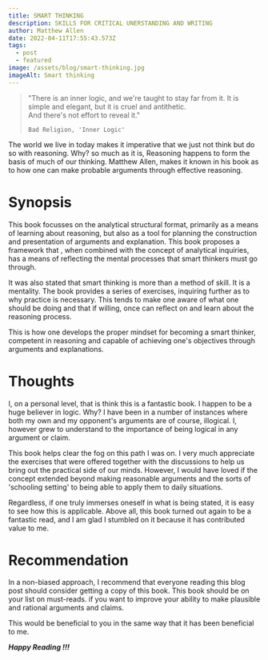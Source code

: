 ```yaml
---
title: SMART THINKING
description: SKILLS FOR CRITICAL UNERSTANDING AND WRITING
author: Matthew Allen
date: 2022-04-11T17:55:43.573Z
tags:
  - post
  - featured
image: /assets/blog/smart-thinking.jpg
imageAlt: Smart thinking
---
```

> "There is an inner logic, and we're taught to stay far from it. It is simple and elegant, but it is cruel and antithetic. \
> And there's not effort to reveal it." 
>
>     Bad Religion, 'Inner Logic'

The world we live in today makes it imperative that we just not think but do so with reasoning. Why? so much as it is, Reasoning happens to form the basis of much of our thinking. Matthew Allen, makes it known in his book as to how one can make probable arguments through effective reasoning.

# Synopsis

This book focusses on the analytical structural format, primarily as a means of learning about reasoning, but also as a tool for planning the construction and presentation of arguments and explanation. This book proposes a framework that , when combined with the concept of analytical inquiries, has a means of reflecting the mental processes that smart thinkers must go through.

It was also stated that smart thinking is more than a method of skill. It is a mentality. The book provides a series of exercises, inquiring further as to why practice is necessary. This tends to make one aware of what one should be doing and that if willing, once can reflect on and learn about the reasoning process.

This is how one develops the proper mindset for becoming a smart thinker, competent in reasoning and capable of achieving one's objectives through arguments and explanations.

# Thoughts

I, on a personal level, that is think this is a fantastic book. I happen to be a huge believer in logic. Why? I have been in a number of instances where both my own and my opponent's  arguments are of course, illogical. I, however grew to understand to the importance of being logical in any argument or claim. 

This book helps clear the fog on this path I was on. I very much appreciate the exercises that were offered together with the discussions to help us bring out the practical side of our minds. However, I would have loved if the concept extended beyond making reasonable arguments and the sorts of 'schooling setting' to being able to apply them to daily situations.

Regardless, if one truly immerses oneself in what is being stated, it is easy to see how this is applicable. Above all, this book turned out again to be a fantastic read, and I am glad I stumbled on it because it has contributed value to me.

# Recommendation

In a non-biased approach, I recommend that everyone reading this blog post should consider getting a copy of this book. This book should be on your list on must-reads. if you want to improve your ability to make plausible and rational arguments and claims. 

This would be beneficial to you in the same way that it has been beneficial to me.

***Happy Reading !!!***